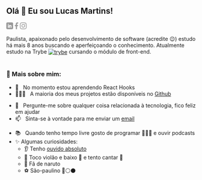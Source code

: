 ## Olá 👋 Eu sou Lucas Martins!
<a href='https://www.linkedin.com/in/lumartins-silva/'><img align='left' alt="linkedin" src="assets/linkedin.png" height='18px'/></a>
<a href='https://www.facebook.com/lucas.martins.3139/'><img align='left' alt="facebook" src="assets/facebook.png" height='18px'/></a>
<a href='https://www.instagram.com/lskywalker96/'><img alt="instagram" src="assets/instagram.png" height='18px'/></a>

Paulista, apaixonado pelo desenvolvimento de software (acredite 😉) estudo há mais 8 anos buscando e aperfeiçoando o conhecimento. Atualmente estudo na Trybe <a href='https://www.betrybe.com/'><img align='center' alt='trybe' src='https://avatars2.githubusercontent.com/u/55410300?s=200&v=4' alt='trybe' width='20'/></a> cursando o módulo de front-end. 
<br/>
<br/>

### 🧐 Mais sobre mim:

<!-- - 🔭 &nbsp; Atualmente, estou trabalhando na ** ** -->
<!-- - 🤝 &nbsp; Estou procurando colaborar no [nome-do-projeto]() -->
- 🌱 &nbsp; No momento estou aprendendo React Hooks
- 👨🏻‍💻 &nbsp; A maioria dos meus projetos estão disponíveis no [Github](https://github.com/lucasmartins96?tab=repositories)
<!-- - 🎨 &nbsp; Using [this svg]() and Figma I made 👉 -->
- 💬 &nbsp; Pergunte-me sobre qualquer coisa relacionada à tecnologia, fico feliz em ajudar
- 📫 &nbsp; Sinta-se à vontade para me enviar um [email](lucasmartins.dsilva@gmail.com)
<!-- - 📝 &nbsp; Verifique meu [currículo]() -->
- 📚 &nbsp; Quando tenho tempo livre gosto de programar 👨🏻‍💻 e ouvir podcasts 
- ✨ Algumas curiosidades:
  - 👂 Tenho [ouvido absoluto](https://pt.wikipedia.org/wiki/Ouvido_absoluto)
  - 🎼 Toco violão e baixo 🎸 e tento cantar 🎤
  - 🍥 Fã de naruto 
  - ⚽ São-paulino 🔴⚪⚫
<br>

<!-- 
**lucasmartins96/lucasmartins96** is a ✨ _special_ ✨ repository because its `README.md` (this file) appears on your GitHub profile.

Here are some ideas to get you started:

- 🔭 I’m currently working on ...
- 🌱 I’m currently learning ...
- 👯 I’m looking to collaborate on ...
- 🤔 I’m looking for help with ...
- 💬 Ask me about ...
- 📫 How to reach me: ...
- 😄 Pronouns: ...
- ⚡ Fun fact: ...
 -->